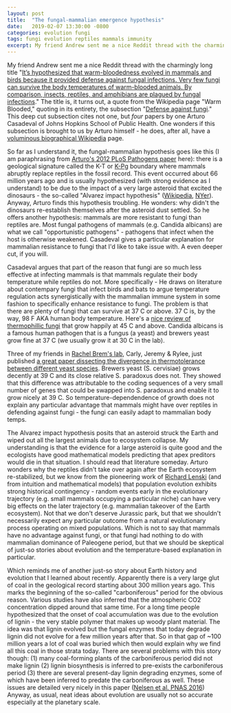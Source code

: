 ```yaml
---
layout: post
title:  "The fungal-mammalian emergence hypothesis"
date:   2019-02-07 13:30:00 -0800
categories: evolution fungi
tags: fungi evolution reptiles mammals immunity
excerpt: My friend Andrew sent me a nice Reddit thread with the charmingly long title "It’s hypothesized that warm-bloodedness evolved in mammals and birds because it provided defense against fungal infections. Very few fungi can survive the body temperatures of warm-blooded animals. By comparison, insects, reptiles, and amphibians are plagued by fungal infections."
---
```


My friend Andrew sent me a nice Reddit thread with the charmingly long title "[It’s hypothesized that warm-bloodedness evolved in mammals and birds because it provided defense against fungal infections. Very few fungi can survive the body temperatures of warm-blooded animals. By comparison, insects, reptiles, and amphibians are plagued by fungal infections](https://www.reddit.com/r/todayilearned/comments/ahs4kw/til_its_hypothesized_that_warmbloodedness_evolved/eeigv79/)." The title is, it turns out, a quote from the Wikipedia page "Warm Blooded," quoting in its entirety, the subsection "[Defense against fungi](https://en.wikipedia.org/wiki/Warm-blooded#Defense_against_fungi)." This deep cut subsection cites not one, but *four* papers by one Arturo Casadeval of Johns Hopkins School of Public Health. One wonders if this subsection is brought to us by Arturo himself - he does, after all, have a [voluminous biographical Wikipedia](https://en.wikipedia.org/wiki/Arturo_Casadevall) page. 

So far as I understand it, the fungal-mammalian hypothesis goes like this (I am paraphrasing from [Arturo's 2012 PLoS Pathogens paper](https://journals.plos.org/plospathogens/article?id=10.1371/journal.ppat.1002808#ppat.1002808-Beernaert1) here): there is a geological signature called the K-T or [K-Pg](https://en.wikipedia.org/wiki/Cretaceous%E2%80%93Paleogene_boundary) boundary where mammals abruptly replace reptiles in the fossil record. This event occurred about 66 million years ago and is usually hypothesized (with strong evidence as I understand) to be due to the impact of a very large asteroid that excited the dinosaurs - the so-called "Alvarez impact hypothesis" ([Wikipedia](https://en.wikipedia.org/wiki/Alvarez_hypothesis), [NYer](https://www.newyorker.com/magazine/2009/05/25/the-sixth-extinction)). Anyway, Arturo finds this hypothesis troubling. He wonders: why didn't the dinosaurs re-establish themselves after the asteroid dust settled. So he offers another hypothesis: mammals are more resistant to fungi than reptiles are. Most fungal pathogens of mammals (e.g. Candida albicans) are what we call "opportunistic pathogens" - pathogens that infect when the host is otherwise weakened. Casadeval gives a particular explanation for mammalian resistance to fungi that I'd like to take issue with. A even deeper cut, if you will. 

Casadeval argues that part of the reason that fungi are so much less effective at infecting mammals is that mammals regulate their body temperature while reptiles do not. More specifically -  He draws on literature about contempary fungi that infect birds and bats to argue temperature regulation acts synergistically with the mammalian immune system in some fashion to specifically enhance resistance to fungi. The problem is that there are plenty of fungi that can survive at 37 C or above. 37 C is, by the way, 98 F AKA human body temperature. Here's a [nice review of thermophillic fungi](https://www.ncbi.nlm.nih.gov/pubmed/10974122) that grow happily at 45 C and above. Candida albicans is a famous human pathogen that is a fungus (a yeast) and brewers yeast grow fine at 37 C (we usually grow it at 30 C in the lab). 

Three of my friends in [Rachel Brem's lab](https://bremlab.berkeley.edu/), Carly, Jeremy & Rylee, just published [a great paper dissecting the divergence in thermotolerance between different yeast species](https://www.ncbi.nlm.nih.gov/pubmed/30297967). Brewers yeast (S. cervisiae) grows decently at 39 C and its close relative S. paradoxus does not. They showed that this difference was attributable to the coding sequences of a very small number of genes that could be swapped into S. paradoxus and enable it to grow nicely at 39 C. So temperature-dependendence of growth does not explain any particular advantage that mammals might have over reptiles in defending against fungi - the fungi can easily adapt to mammalian body temps. 

The Alvarez impact hypothesis posits that an asteroid struck the Earth and wiped out all the largest animals due to ecosystem collapse. My understanding is that the evidence for a large asteroid is quite good and the ecologists have good mathematical models predicting that apex preditors would die in that situation. I should read that literature someday. Arturo wonders why the reptiles didn't take over again after the Earth ecosystem re-stabilized, but we know from the pioneering work of [Richard Lenski](https://www.pnas.org/content/105/23/7899) (and from intuition and mathematical models) that population evolution exhibits strong historical contingency - random events early in the evolutionary trajectory (e.g. small mammals occupying a particular niche) can have very big effects on the later trajectory (e.g. mammalian takeover of the Earth ecosystem). Not that we don't deserve Jurassic park, but that we shouldn't necessarily expect any particular outcome from a natural evolutionary process operating on mixed populations. Which is not to say that mammals have no advantage against fungi, or that fungi had nothing to do with mammalian dominance of Paleogene period, but that we should be skeptical of just-so stories about evolution and the temperature-based explanation in particular.

Which reminds me of another just-so story about Earth history and evolution that I learned about recently. Apparently there is a very large glut of coal in the geological record starting about 300 million years ago. This marks the beginning of the so-called "carboniferous" period for the obvious reason. Various studies have also inferred that the atmospheric CO</sub>2</sub> concentration dipped around that same time. For a long time people hypothesized that the onset of coal accumulation was due to the evolution of lignin - the very stable polymer that makes up woody plant material. The idea was that lignin evolved but the fungal enzymes that today degrade lignin did not evolve for a few million years after that. So in that gap of ~100 million years a lot of coal was buried which then would explain why we find all this coal in those strata today. There are several problems with this story though: (1) many coal-forming plants of the carboniferous period did not make lignin (2) lignin biosynthesis is inferred to pre-exists the carboniferous period (3) there are several present-day lignin degrading enzymes, some of which have been inferred to predate the carboniferous as well. These issues are detailed very nicely in this paper ([Nelsen et al. PNAS 2016](https://www.ncbi.nlm.nih.gov/pubmed/26787881)) Anyway, as usual,  neat ideas about evolution are usually not so accurate especially at the planetary scale.

